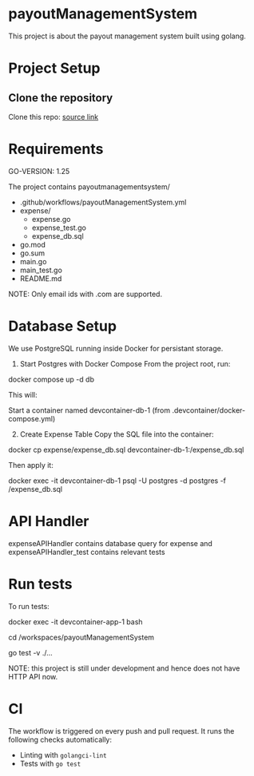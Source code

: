 # payoutManagementSystem

This project is about the payout management system built using golang.

# Project Setup

## Clone the repository

Clone this repo: <a href = "https://github.com/Swarathmica-infraspec/payout-management-system"> source link  </a>

# Requirements

GO-VERSION: 1.25

The project contains payoutmanagementsystem/ <br>
- .github/workflows/payoutManagementSystem.yml <br>
- expense/
  - expense.go <br>
  - expense_test.go <br>
  - expense_db.sql <br>
- go.mod <br>
- go.sum <br>
- main.go <br>
- main_test.go <br>
- README.md <br>

NOTE: Only email ids with .com are supported.

# Database Setup
We use PostgreSQL running inside Docker for persistant storage.

1. Start Postgres with Docker Compose
From the project root, run:

docker compose up -d db

This will:

Start a container named devcontainer-db-1 (from .devcontainer/docker-compose.yml)

2. Create Expense Table
Copy the SQL file into the container:

docker cp expense/expense_db.sql devcontainer-db-1:/expense_db.sql

Then apply it:

docker exec -it devcontainer-db-1 psql -U postgres -d postgres -f /expense_db.sql

# API Handler

expenseAPIHandler contains database query for expense and expenseAPIHandler_test contains relevant tests

# Run tests
To run tests:

docker exec -it devcontainer-app-1 bash

cd /workspaces/payoutManagementSystem

go test -v ./...


NOTE: this project is still under development and hence does not have HTTP API now.

# CI

The workflow is triggered on every push and pull request.
It runs the following checks automatically:
- Linting with `golangci-lint`
- Tests with `go test`

